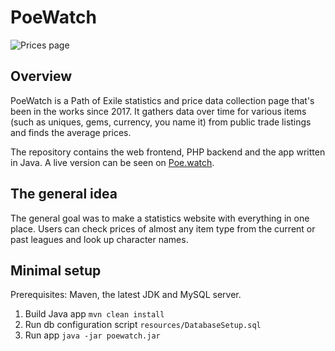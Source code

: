 # PoeWatch

![Prices page](resources/images/img01.png)

## Overview

PoeWatch is a Path of Exile statistics and price data collection page that's been in the works since 2017. It gathers data over time for various items (such as uniques, gems, currency, you name it) from public trade listings and finds the average prices.

The repository contains the web frontend, PHP backend and the app written in Java. A live version can be seen on [Poe.watch](http://poe.watch).

## The general idea

The general goal was to make a statistics website with everything in one place. Users can check prices of almost any item type from the current or past leagues and look up character names.

## Minimal setup

Prerequisites: Maven, the latest JDK and MySQL server.

1. Build Java app `mvn clean install`
2. Run db configuration script `resources/DatabaseSetup.sql`
3. Run app `java -jar poewatch.jar`
